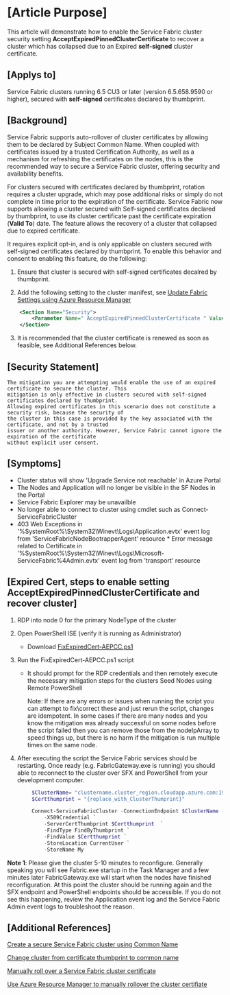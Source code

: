 # [Article Purpose]
This article will demonstrate how to enable the Service Fabric cluster security setting **AcceptExpiredPinnedClusterCertificate** to recover a cluster which has collapsed due to an Expired **self-signed** cluster certificate.

## [Applys to]
Service Fabric clusters running 6.5 CU3 or later (version 6.5.658.9590 or higher), secured with **self-signed** certificates declared by thumbprint.

## [Background]
Service Fabric supports auto-rollover of cluster certificates by allowing them to be declared by Subject Common Name. When coupled with certificates issued by a trusted Certification Authority, as well as a mechanism for refreshing the certificates on the nodes, this is the recommended way to secure a Service Fabric cluster, offering security and availability benefits. 

For clusters secured with certificates declared by thumbprint, rotation requires a cluster upgrade, which may pose additional risks or simply do not complete in time prior to the expiration of the certificate.  Service Fabric now supports allowing a cluster secured with Self-signed certificates declared by thumbprint, to use its cluster certificate past the certificate expiration (**Valid To**) date. The feature allows the recovery of a cluster that collapsed due to expired certificate. 

It requires explicit opt-in, and is only applicable on clusters secured with self-signed certificates declared by thumbprint. To enable this behavior and consent to enabling this feature, do the following:

1)	Ensure that cluster is secured with self-signed certificates decalred by thumbprint.

2)	Add the following setting to the cluster manifest, see [Update Fabric Settings using Azure Resource Manager](https://docs.microsoft.com/en-us/azure/service-fabric/service-fabric-cluster-config-upgrade-azure#customize-cluster-settings-using-resource-manager-templates)

```xml
    <Section Name="Security">
        <Parameter Name=" AcceptExpiredPinnedClusterCertificate " Value="true" />
    </Section>
```

3) It is recommended that the cluster certificate is renewed as soon as feasible, see Additional References below.


## [Security Statement]

```statement
The mitigation you are attempting would enable the use of an expired certificate to secure the cluster. This
mitigation is only effective in clusters secured with self-signed certificates declared by thumbprint.
Allowing expired certificates in this scenario does not constitute a security risk, because the security of
the cluster in this case is provided by the key associated with the certificate, and not by a trusted
issuer or another authority. However, Service Fabric cannot ignore the expiration of the certificate
without explicit user consent. 
```

## [Symptoms] 
   * Cluster status will show 'Upgrade Service not reachable' in Azure Portal
   * The Nodes and Application will no longer be visible in the SF Nodes in the Portal
   * Service Fabric Explorer may be unavailble
   * No longer able to connect to cluster using cmdlet such as Connect-ServiceFabricCluster
   * 403 Web Exceptions in  
   '%SystemRoot%\System32\Winevt\Logs\Application.evtx'  event log from 'ServiceFabricNodeBootrapperAgent' resource
    * Error message related to Certificate in  '%SystemRoot%\System32\Winevt\Logs\Microsoft-ServiceFabric%4Admin.evtx'  event log from 'transport' resource

## [Expired Cert, steps to enable setting AcceptExpiredPinnedClusterCertificate and recover cluster]

1. RDP into node 0 for the primary NodeType of the cluster
    
 
2. Open PowerShell ISE (verify it is running as Administrator)
    * Download [FixExpiredCert-AEPCC.ps1](../Scripts/FixExpiredCert-AEPCC.ps1)


3. Run the FixExpiredCert-AEPCC.ps1 script 

    * It should prompt for the RDP credentials and then remotely execute the necessary mitigation steps for the clusters Seed Nodes using Remote PowerShell

        Note: If there are any errors or issues when running the script you can attempt to fix\correct these and just rerun the script, changes are idempotent.  In some cases if there are many nodes and you know the mitigation was already successful on some nodes before the script failed then you can remove those from the nodeIpArray to speed things up, but there is no harm if the mitigation is run multiple times on the same node.
 

4. After executing the script the Service Fabric services should be restarting.  Once  ready (e.g. FabricGateway.exe is running) you should able to reconnect to the cluster over SFX and PowerShell from your development computer.

```PowerShell
        $ClusterName= "clustername.cluster_region.cloudapp.azure.com:19000"
        $Certthumprint = "{replace_with_ClusterThumprint}"

        Connect-ServiceFabricCluster -ConnectionEndpoint $ClusterName -KeepAliveIntervalInSec 10 `
            -X509Credential `
            -ServerCertThumbprint $Certthumprint  `
            -FindType FindByThumbprint `
            -FindValue $Certthumprint `
            -StoreLocation CurrentUser `
            -StoreName My
```

**Note 1**: Please give the cluster 5-10 minutes to reconfigure.  Generally speaking you will see Fabric.exe startup in the Task Manager and a few minutes later FabricGateway.exe will start when the nodes have finished reconfiguration.  At this point the cluster should be running again and the SFX endpoint and PowerShell endpoints should be accessible.  If you do not see this happening, review the Application event log and the Service Fabric Admin event logs to troubleshoot the reason.


## [Additional References]

[Create a secure Service Fabric cluster using Common Name](https://docs.microsoft.com/en-us/azure/service-fabric/service-fabric-create-cluster-using-cert-cn)

[Change cluster from certificate thumbprint to common name](https://docs.microsoft.com/en-us/azure/service-fabric/service-fabric-cluster-change-cert-thumbprint-to-cn)

[Manually roll over a Service Fabric cluster certificate](https://docs.microsoft.com/en-us/azure/service-fabric/service-fabric-cluster-rollover-cert-cn)

[Use Azure Resource Manager to manually rollover the cluster certifiate](./Use%20Azure%20Resource%20Explorer%20to%20add%20the%20Secondary%20Certificate.md)